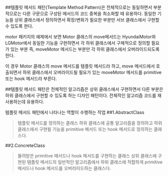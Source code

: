 ##템플릿 메서드 패턴(Template Method Pattern)은 전체적으로는 동일하면서 부분적으로는 다른 구문으로 구성된 메서드의 코드 중복을 최소화할 때 유용하다.
동일한 기능을 상위 클래스에서 정의하면서 확장/변화가 필요한 부분만 서브 클래스에서 구현할 수 있도록 한다.

motor 패키지의 예제에서 보면
Motor 클래스의 move메서드는 HyundaiMotor와 LGMotor에서 동일한 기능을 구현하면서
각 하위 클래스에서 구체적으로 정의할 필요가 있는 부분
즉, moveMotor 메서드는 부분만 각 하위 클래스에서 오버라이드되도록 한다.

이 경우 Motor 클래스의 move 메서드를 템플릿 메서드라 하고,
move 메서드에서 호출되면서 하위 클래스에서 오버라이드될 필요가 있는 moveMotor 메서드를 primitive 또는 hook 메서드라 부른다.

##템플릿 메서드 패턴은 전체적인 알고리즘은 상위 클래스에서 구현하면서 다른 부분은 하위 클래스에서 구현할 수 있도록 하는 디자인 패턴이다. 전체적인 알고리즘 코드를 재사용하는데 유용하다.

템플릿 메서드 패턴에서 나타나는 역할이 수행하는 작업
##1.AbstractClass
> 템플릿 메서드를 정의하는 클래스 
> 하위 클래스에 공통 알고리즘을 정의하고 하위 클래스에서 구현될 기능을 primitive 메서드 또는 hook 메서드로 정의하는 클래스다.

##2.ConcreteClass
> 물려받은 primitive 메서드나 hook 메서드를 구현하는 클래스
> 상위 클래스에 구현된 템플릿 메서드의 일반적인 알고리즘에서 하위 클래스에 적합하게 primitive 메서드나 hook 메서드를 오버라이드하는 클래스다.
